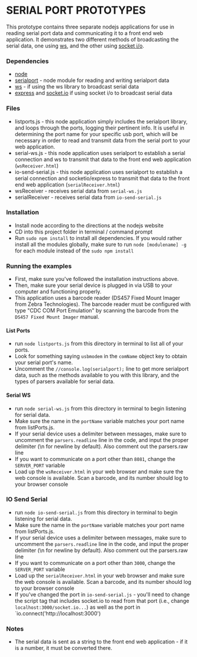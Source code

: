 # SERIAL PORT PROTOTYPES #

This prototype contains three separate nodejs applications for use in reading serial port data and communicating it to a front end web application. It demonstrates two different methods of broadcasting the serial data, one using [ws](https://github.com/websockets/ws), and the other using [socket i/o](http://socket.io/).

### Dependencies

* [node](https://nodejs.org/en/)
* [serialport](https://github.com/voodootikigod/node-serialport) - node module for reading and writing serialport data
* [ws](https://github.com/websockets/ws) - if using the ws library to broadcast serial data
* [express](http://expressjs.com/) and [socket.io](http://socket.io/) if using socket i/o to broadcast serial data

### Files

* listports.js - this node application simply includes the serialport library, and loops through the ports, logging their pertinent info. It is useful in determining the port name for your specific usb port, which will be necessary in order to read and transmit data from the serial port to your web application.
* serial-ws.js - this node application uses serialport to establish a serial connection and ws to transmit that data to the front end web application (`wsReceiver.html`)
* io-send-serial.js - this node application uses serialport to establish a serial connection and socketio/express to transmit that data to the front end web application (`serialReceiver.html`)
* wsReceiver - receives serial data from `serial-ws.js`
* serialReceiver - receives serial data from `io-send-serial.js`

### Installation

* Install node according to the directions at the nodejs website
* CD into this project folder in terminal / command prompt
* Run `sudo npm install` to install all dependencies. If you would rather install all the modules globally, make sure to run `node [modulename] -g` for each module instead of the `sudo npm install`

### Running the examples

* First, make sure you've followed the installation instructions above.
* Then, make sure your serial device is plugged in via USB to your computer and functioning properly.
* This application uses a barcode reader (DS457 Fixed Mount Imager from Zebra Technologies). The barcode reader must be configured with type "CDC COM Port Emulation" by scanning the barcode from the `DS457 Fixed Mount Imager` manual.

#### List Ports

* run `node listports.js` from this directory in terminal to list all of your ports.
* Look for something saying `usbmodem` in the `comName` object key to obtain your serial port's name.
* Uncomment the `//console.log(serialport);` line to get more serialport data, such as the methods available to you with this library, and the types of parsers available for serial data.

#### Serial WS
* run `node serial-ws.js` from this directory in terminal to begin listening for serial data.
* Make sure the name in the `portName` variable matches your port name from listPorts.js.
* If your serial device uses a delimiter between messages, make sure to uncomment the `parsers.readline` line in the code, and input the proper delimiter (\n for newline by default). Also comment out the parsers.raw line
* If you want to communicate on a port other than `8081`, change the `SERVER_PORT` variable
* Load up the `wsReceiver.html` in your web browser and make sure the web console is available. Scan a barcode, and its number should log to your browser console

### IO Send Serial
* run `node io-send-serial.js` from this directory in terminal to begin listening for serial data.
* Make sure the name in the `portName` variable matches your port name from listPorts.js.
* If your serial device uses a delimiter between messages, make sure to uncomment the `parsers.readline` line in the code, and input the proper delimiter (\n for newline by default). Also comment out the parsers.raw line
* If you want to communicate on a port other than `3000`, change the `SERVER_PORT` variable
* Load up the `serialReceiver.html` in your web browser and make sure the web console is available. Scan a barcode, and its number should log to your browser console
* If you've changed the port in `io-send-serial.js` - you'll need to change the script tag that includes socket.io to read from that port (i.e., change `localhost:3000/socket.io...`) as well as the port in `io.connect('http://localhost:3000')

### Notes

* The serial data is sent as a string to the front end web application - if it is a number, it must be converted there.



